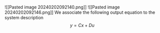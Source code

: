 ![[Pasted image 20240202092140.png]]
![[Pasted image 20240202092146.png]]
We associate the following output equation to the system description
$$
y=Cx+Du
$$